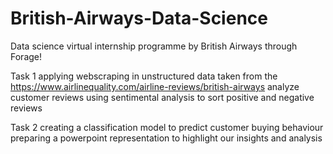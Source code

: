 # British-Airways-Data-Science
Data science virtual internship programme by British Airways through Forage!

Task 1
applying webscraping in unstructured data taken from the https://www.airlinequality.com/airline-reviews/british-airways
analyze customer reviews using sentimental analysis to sort positive and negative reviews

Task 2
creating a classification model to predict customer buying behaviour
preparing a powerpoint representation to highlight our insights and analysis
